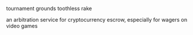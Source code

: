tournament grounds toothless rake 

an arbitration service for cryptocurrency escrow, especially for wagers on video games
